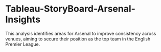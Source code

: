 # Tableau-StoryBoard-Arsenal-Insights
This analysis identifies areas for Arsenal to improve consistency across venues, aiming to secure their position as the top team in the English Premier League. 
